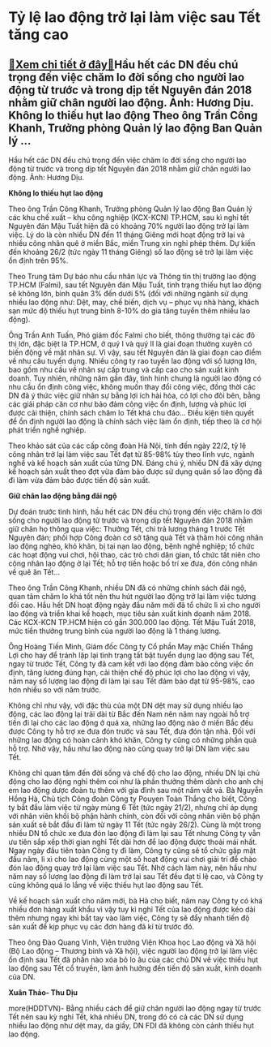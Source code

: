 Tỷ lệ lao động trở lại làm việc sau Tết tăng cao
================================================

[:gift:Xem chi tiết ở đây:gift:](https://hddtvn.com/ty-le-lao-dong-tro-lai-lam-viec-sau-tet-tang-cao/)Hầu hết các DN đều chú trọng đến việc chăm lo đời sống cho người lao động từ trước và trong dịp tết Nguyên đán 2018 nhằm giữ chân người lao động. Ảnh: Hương Dịu. Không lo thiếu hụt lao động Theo ông Trần Công Khanh, Trưởng phòng Quản lý lao động Ban Quản lý …
-------------------------------------------------------------------------------------------------------------------------------------------------------------------------------------------------------------------------------------------------------------------







 






 Hầu hết các DN đều chú trọng đến việc chăm lo đời sống cho người lao động từ trước và trong dịp tết Nguyên đán 2018 nhằm giữ chân người lao động. Ảnh: Hương Dịu. 


**Không lo thiếu hụt lao động**


Theo ông Trần Công Khanh, Trưởng phòng Quản lý lao động Ban Quản lý các khu chế xuất – khu công nghiệp (KCX-KCN) TP.HCM, sau kì nghỉ tết Nguyên đán Mậu Tuất hiện đã có khoảng 70% người lao động trở lại làm việc. Lý do là còn nhiều DN đến 11 tháng Giêng mới hoạt động trở lại và nhiều công nhân quê ở miền Bắc, miền Trung xin nghỉ phép thêm. Dự kiến đến khoảng 26/2 (tức ngày 11 tháng Giêng) số lao động sẽ trở lại làm việc ổn định trên 95%.


Theo Trung tâm Dự báo nhu cầu nhân lực và Thông tin thị trường lao động TP.HCM (Falmi), sau tết Nguyên đán Mậu Tuất, tình trạng thiếu hụt lao động sẽ không lớn, bình quân 3% đến dưới 5% (đối với những ngành sử dụng nhiều lao động như: Dệt, may, chế biến, dịch vụ – phục vụ nhà hàng, khách sạn mức độ thiếu hụt trung bình 8-10% do gia tăng tuyển thêm nhiều lao động).


Ông Trần Anh Tuấn, Phó giám đốc Falmi cho biết, thông thường tại các đô thị lớn, đặc biệt là TP.HCM, ở quý I và quý II là giai đoạn thường xuyên có biến động về mặt nhân sự. Vì vậy, sau tết Nguyên đán là giai đoạn cao điểm về nhu cầu tuyển dụng. Nhiều công ty rao tuyển lao động với số lượng lớn, bao gồm nhu cầu về nhân sự cấp trung và cấp cao cho sản xuất kinh doanh. Tuy nhiên, những năm gần đây, tình hình chung là người lao động có nhu cầu ổn định công việc, không muốn thay đổi công việc, đồng thời các DN đã ý thức việc giữ nhân sự bằng lợi ích hài hòa, có lợi cho đôi bên, bằng các giải pháp căn cơ như bảo đảm công việc ổn định, lương và phúc lợi được cải thiện, chính sách chăm lo Tết khá chu đáo… Điều kiện tiên quyết để ổn định người lao động là chính sách việc làm ổn định, tiếp theo là cơ hội phát triển nghề nghiệp.


Theo khảo sát của các cấp công đoàn Hà Nội, tính đến ngày 22/2, tỷ lệ công nhân trở lại làm việc sau Tết đạt từ 85-98% tùy theo lĩnh vực, ngành nghề và kế hoạch sản xuất của từng DN. Đáng chú ý, nhiều DN đã xây dựng kế hoạch sản xuất theo đợt vừa đảm bảo được sử dụng quân số lao động đã đi làm vừa đảm bảo được tiến độ sản xuất. 


**Giữ chân lao động bằng đãi ngộ**


Dự đoán trước tình hình, hầu hết các DN đều chú trọng đến việc chăm lo đời sống cho người lao động từ trước và trong dịp tết Nguyên đán 2018 nhằm giữ chân họ thông qua việc: Thưởng Tết, chi trả lương tháng 1 trước Tết Nguyên đán; phối hợp Công đoàn cơ sở tặng quà Tết và thăm hỏi công nhân lao động nghèo, khó khăn, bị tai nạn lao động, bệnh nghề nghiệp; tổ chức các hoạt động vui chơi, hội thao, các trò chơi dân gian, tổ chức tất niên cho công nhân lao động ở lại Tết; hỗ trợ tiền hoặc bố trí xe đưa, đón công nhân về quê ăn Tết…


Theo ông Trần Công Khanh, nhiều DN đã có những chính sách đãi ngộ, quan tâm chăm lo khá tốt nên thu hút người lao động trở lại làm việc tương đối cao. Hầu hết DN hoạt động ngày đầu năm mới đã tổ chức lì xì cho người lao động và triển khai kế hoạch, mục tiêu sản xuất kinh doanh năm 2018. Các KCX-KCN TP.HCM hiện có gần 300.000 lao động. Tết Mậu Tuất 2018, mức tiền thưởng trung bình của người lao động là 1 tháng lương.


Ông Hoàng Tiến Minh, Giám đốc Công ty Cổ phần May mặc Chiến Thắng Lợi cho hay để tránh lặp lại tình trạng tất bật tuyển dụng lao động sau Tết, ngay từ trước Tết, Công ty đã cam kết với lao động đảm bảo công việc ổn định, tăng lương đúng hạn, cải thiện chế độ phúc lợi cho lao động vì vậy, năm nay số lượng lao động đi làm lại sau Tết đảm bảo đạt từ 95-98%, cao hơn nhiều so với năm trước. 


Không chỉ như vậy, với đặc thù của một DN dệt may sử dụng nhiều lao động, các lao động lại trải dài từ Bắc đến Nam nên năm nay ngoài hỗ trợ tiền đi lại cho các lao động ở quá xa, những lao động nào ở miền Bắc đều được Công ty hỗ trợ xe đưa đón trước và sau Tết, đưa đón tận nhà. Đối với những lao động có hoàn cảnh khó khăn, Công ty cũng có những phần quà hỗ trợ. Nhờ vậy, hầu như lao động nào cũng quay trở lại DN làm việc sau Tết. 


Không chỉ quan tâm đến đời sống và chế độ cho lao động, nhiều DN lại chủ động cho lao động nghỉ thêm coi như là phần thưởng thêm dành cho anh chị em lao động dược đoàn tụ thêm với gia đình sau một năm vất vả. Bà Nguyễn Hồng Hà, Chủ tịch Công đoàn Công ty Pouyen Toàn Thắng cho biết, Công ty bắt đầu làm việc từ ngày mùng 6 Tết (tức ngày 21/2), nhưng chỉ áp dụng với nhân viên khối bộ phận hành chính, còn đối với công nhân viên bộ phận sản xuất sẽ bắt đầu đi làm từ ngày 11 Tết (tức ngày 26/2). Cùng là một trong nhiều DN tổ chức xe đưa đón lao động đi làm lại sau Tết nhưng Công ty vẫn ưu tiên sắp xếp thời gian nghỉ Tết dài hơn để lao động được thoải mái nhất. Ngay ngày đầu tiên toàn Công ty đi làm, Công ty cũng sẽ tổ chức gặp mặt đầu năm, lì xì cho lao động cùng một số hoạt động vui chơi giải trí để chào đón lao động quay trở lại làm việc sau Tết. Nhờ cách làm này, nên hầu như năm nay số lượng lao động đi làm trở lại sau Tết đều đạt tỉ lệ cao, và Công ty cũng không quá lo lắng về việc thiếu hụt lao động sau Tết. 


Về kế hoạch sản xuất cho năm mới, bà Hà cho biết, năm nay Công ty có khá nhiều đơn hàng xuất khẩu vì vậy tuy kì nghỉ Tết của lao động được kéo dài thêm nhưng ngay khi bắt tay vào làm việc, Công ty sẽ đẩy nhanh tiến độ sản xuất để kịp phục vụ các đơn hàng đã kí từ trước đó. 


Theo ông Đào Quang Vinh, Viện trưởng Viện Khoa học Lao động và Xã hội (Bộ Lao động – Thương binh và Xã hội), việc người lao động trở lại làm việc ổn định sau Tết đã phần nào xóa bỏ lo âu của các chủ DN về việc thiếu hụt lao động sau Tết cổ truyền, làm ảnh hưởng đến tiến độ sản xuất, kinh doanh của DN. 






**Xuân Thảo- Thu Dịu**



more(HDDTVN)- Bằng nhiều cách để giữ chân người lao động ngay từ trước Tết nên sau kỳ nghỉ Tết, khá nhiều DN, trong đó có cả các DN sử dụng nhiều lao động như dệt may, da giầy, DN FDI đã không còn cảnh thiếu hụt lao động.


